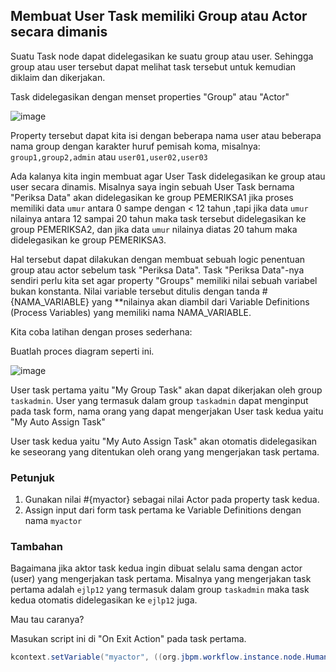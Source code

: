 ## Membuat User Task memiliki Group atau Actor secara dimanis

Suatu Task node dapat didelegasikan ke suatu group atau user. Sehingga group atau user tersebut dapat melihat task tersebut untuk kemudian diklaim  dan dikerjakan. 

Task didelegasikan dengan menset properties "Group" atau "Actor"

![image](https://cloud.githubusercontent.com/assets/3068071/8566743/6858acba-258a-11e5-9cfa-157c166db3c8.png)

Property tersebut dapat kita isi dengan beberapa nama user atau beberapa nama group dengan karakter huruf pemisah koma, misalnya: `group1,group2,admin` atau `user01,user02,user03`

Ada kalanya kita ingin membuat agar User Task didelegasikan ke group atau user secara dinamis. Misalnya saya ingin sebuah User Task bernama "Periksa Data" akan didelegasikan ke group PEMERIKSA1 jika proses memiliki data `umur` antara 0  sampe dengan < 12 tahun ,tapi jika data `umur` nilainya antara 12 sampai 20 tahun maka task tersebut didelegasikan ke group PEMERIKSA2, dan jika data `umur` nilainya diatas 20 tahum maka didelegasikan ke group PEMERIKSA3.

Hal tersebut dapat dilakukan dengan membuat sebuah logic penentuan group atau actor sebelum task "Periksa Data". Task "Periksa Data"-nya sendiri perlu kita set agar property "Groups" memiliki nilai sebuah variabel bukan konstanta. Nilai variable tersebut ditulis dengan tanda #{NAMA_VARIABLE} yang **nilainya akan diambil dari Variable Definitions (Process Variables) yang memiliki nama NAMA_VARIABLE.

Kita coba latihan dengan proses sederhana:

Buatlah proces diagram seperti ini.

![image](https://cloud.githubusercontent.com/assets/3068071/8564201/61a3ab5c-2573-11e5-8e98-dce2acef0181.png)

User task pertama yaitu "My Group Task" akan dapat dikerjakan oleh group `taskadmin`. User yang termasuk dalam group `taskadmin` dapat menginput pada task form, nama orang yang dapat mengerjakan User task kedua yaitu "My Auto Assign Task"

User task kedua yaitu "My Auto Assign Task" akan otomatis didelegasikan ke seseorang yang ditentukan oleh orang yang mengerjakan task pertama.

### Petunjuk

1. Gunakan nilai #{myactor} sebagai nilai Actor pada property task kedua.
2. Assign input dari form task pertama ke Variable Definitions dengan nama `myactor`


### Tambahan
Bagaimana jika aktor task kedua ingin dibuat selalu sama dengan actor (user) yang mengerjakan task pertama. Misalnya yang mengerjakan task pertama adalah `ejlp12` yang termasuk dalam group `taskadmin` maka task kedua otomatis didelegasikan ke `ejlp12` juga.

Mau tau caranya?

Masukan script ini di "On Exit Action" pada task pertama.

```java
kcontext.setVariable("myactor", ((org.jbpm.workflow.instance.node.HumanTaskNodeInstance)(kcontext.getNodeInstance())).getWorkItem().getResult("ActorId")); 
```
